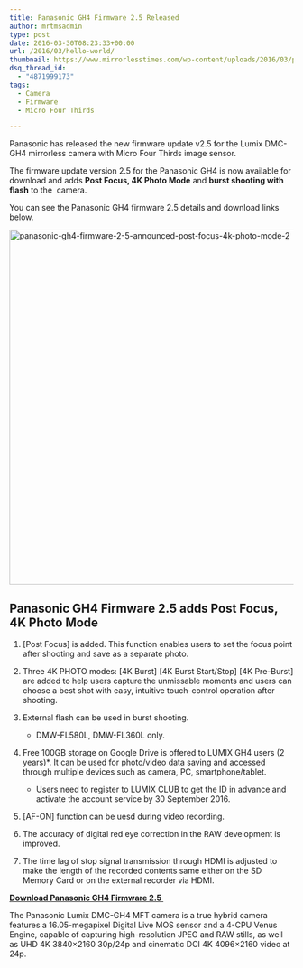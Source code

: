 ```yaml
---
title: Panasonic GH4 Firmware 2.5 Released
author: mrtmsadmin
type: post
date: 2016-03-30T08:23:33+00:00
url: /2016/03/hello-world/
thumbnail: https://www.mirrorlesstimes.com/wp-content/uploads/2016/03/panasonic-gh4-firmware-2-5-announced-post-focus-4k-photo-mode-2.jpg
dsq_thread_id:
  - "4871999173"
tags:
  - Camera
  - Firmware
  - Micro Four Thirds

---
```

Panasonic has released the new firmware update v2.5 for the Lumix DMC-GH4 mirrorless camera with Micro Four Thirds image sensor.

The firmware update version 2.5 for the Panasonic GH4 is now available for download and adds **Post Focus, 4K Photo Mode** and **burst shooting with flash** to the  camera.

You can see the Panasonic GH4 firmware 2.5 details and download links below.<!--more-->

<img class="alignnone wp-image-5 size-large" src="https://i2.wp.com/www.mirrorlesstimes.com/wp-content/uploads/2016/03/panasonic-gh4-firmware-2-5-announced-post-focus-4k-photo-mode-2.jpg?resize=600%2C628&#038;ssl=1" alt="panasonic-gh4-firmware-2-5-announced-post-focus-4k-photo-mode-2" width="600" height="628" srcset="https://i2.wp.com/www.mirrorlesstimes.com/wp-content/uploads/2016/03/panasonic-gh4-firmware-2-5-announced-post-focus-4k-photo-mode-2.jpg?resize=979%2C1024&ssl=1 979w, https://i2.wp.com/www.mirrorlesstimes.com/wp-content/uploads/2016/03/panasonic-gh4-firmware-2-5-announced-post-focus-4k-photo-mode-2.jpg?resize=287%2C300&ssl=1 287w, https://i2.wp.com/www.mirrorlesstimes.com/wp-content/uploads/2016/03/panasonic-gh4-firmware-2-5-announced-post-focus-4k-photo-mode-2.jpg?resize=768%2C803&ssl=1 768w, https://i2.wp.com/www.mirrorlesstimes.com/wp-content/uploads/2016/03/panasonic-gh4-firmware-2-5-announced-post-focus-4k-photo-mode-2.jpg?w=1000&ssl=1 1000w" sizes="(max-width: 600px) 100vw, 600px" data-recalc-dims="1" /> 

## Panasonic GH4 Firmware 2.5 adds Post Focus, 4K Photo Mode

  1. [Post Focus] is added. This function enables users to set the focus point after shooting and save as a separate photo.
  2. Three 4K PHOTO modes: \[4K Burst\] \[4K Burst Start/Stop\] [4K Pre-Burst] are added to help users capture the unmissable moments and users can choose a best shot with easy, intuitive touch-control operation after shooting.
  3. External flash can be used in burst shooting. <div>
      * DMW-FL580L, DMW-FL360L only.
    </div>

  4. Free 100GB storage on Google Drive is offered to LUMIX GH4 users (2 years)*. It can be used for photo/video data saving and accessed through multiple devices such as camera, PC, smartphone/tablet. <div>
      * Users need to register to LUMIX CLUB to get the ID in advance and activate the account service by 30 September 2016.
    </div>

  5. [AF-ON] function can be uesd during video recording.
  6. The accuracy of digital red eye correction in the RAW development is improved.
  7. The time lag of stop signal transmission through HDMI is adjusted to make the length of the recorded contents same either on the SD Memory Card or on the external recorder via HDMI.

**<a href="http://av.jpn.support.panasonic.com/support/global/cs/dsc/download/fts/dl/gh4.html" target="_blank">Download Panasonic GH4 Firmware 2.5 </a>**

The Panasonic Lumix DMC-GH4 MFT camera is a true hybrid camera features a 16.05-megapixel Digital Live MOS sensor and a 4-CPU Venus Engine, capable of capturing high-resolution JPEG and RAW stills, as well as UHD 4K 3840×2160 30p/24p and cinematic DCI 4K 4096×2160 video at 24p.